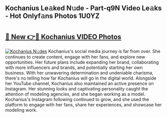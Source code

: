 ## Kochanius Le𝚊ked N𝚞de - Part-q9N Video Le𝚊ks - Hot Onlyf𝚊ns Photos 1U0YZ

# <h2><a href="http://ab87203.deff.icu/?id=Kochanius">🔗 New 👉🔴 Kochanius VIDEO Photos</a></h2>

[![Kochanius N𝚞des](https://i.imgur.com/rIISA9y.gif)](http://ab87203.deff.icu/?id=Kochanius)
Kochanius's social media journey is far from over. She continues to create content, engage with her fans, and explore new opportunities. Her future plans include expanding her brand, collaborating with more influencers and brands, and potentially starting her own business. With her unwavering determination and undeniable charisma, there's no telling how far Kochanius will go in the digital world. Alongside her YouTube channel, Kochanius also maintained an active presence on Instagram. Her stunning looks and captivating personality caught the attention of modeling agencies, and she began working as a model. Kochanius's Instagram following continued to grow, and she used the platform to engage with her fans, share her experiences, and showcase her modeling work.
